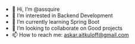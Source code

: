 - 👋 Hi, I’m @assquire
- 👀 I’m interested in Backend Development
- 🌱 I’m currently learning Spring Boot
- 💞️ I’m looking to collaborate on Good projects
- 📫 How to reach me: askar.aitkuloff@gmail.com

<!---
Hey there. I am a Backend Developer wirting code on Java. Want to have a great position in a good company. Don't hesitate to contact me.
--->
